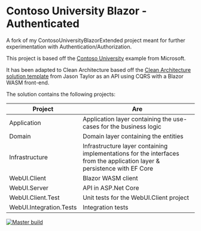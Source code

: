 # Contoso University Blazor - Authenticated
A fork of my ContosoUniversityBlazorExtended project meant for further experimentation with Authentication/Authorization.

This project is based off the [Contoso University](https://learn.microsoft.com/en-us/aspnet/core/data/ef-mvc/intro?view=aspnetcore-8.0) example from Microsoft.


It has been adapted to Clean Architecture based off the [Clean Architecture solution template](https://github.com/jasontaylordev/CleanArchitecture) from Jason Taylor as an API using CQRS with a Blazor WASM front-end.


The solution contains the following projects:

| Project					| Are           |
| --------------------------|---------------| 
| Application				| Application layer containing the use-cases for the business logic | 
| Domain      				| Domain layer containing the entities      | 
| Infrastructure 			| Infrastructure layer containing implementations for the interfaces from the application layer & persistence with EF Core      | 
| WebUI.Client 				| Blazor WASM client      | 
| WebUI.Server 				| API in ASP.Net Core       | 
| WebUI.Client.Test 		| Unit tests for the WebUI.Client project      | 
| WebUI.Integration.Tests 	| Integration tests      | 

[![Master build](https://github.com/nealrobben/ContosoUniversityBlazorAuthenticated/actions/workflows/Master%20build.yml/badge.svg)](https://github.com/nealrobben/ContosoUniversityBlazorAuthenticated/actions/workflows/Master%20build.yml)


